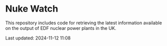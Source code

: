 # Nuke Watch

This repository includes code for retrieving the latest information available on the output of EDF nuclear power plants in the UK.

Last updated: 2024-11-12 11:08